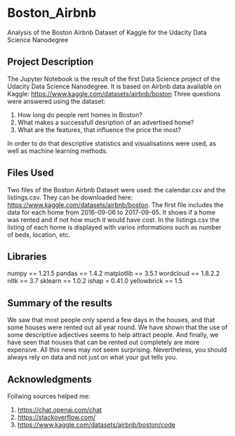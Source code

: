 # Boston_Airbnb
Analysis of the Boston Airbnb Dataset of Kaggle for the Udacity Data Science Nanodegree

## Project Description
The Jupyter Notebook is the result of the first Data Science project of the Udacity Data Science Nanodegree. It is based on Airbnb data available on Kaggle: https://www.kaggle.com/datasets/airbnb/boston
Three questions were answered using the dataset:
1. How long do people rent homes in Boston? 
2. What makes a successfull desription of an advertised home?
3. What are the features, that influence the price the most?  

In order to do that descriptive statistics and visualisations were used, as well as machine learning methods.

## Files Used
Two files of the Boston Airbnb Dataset were used: the calendar.csv and the listings.csv. They can be downloaded here: https://www.kaggle.com/datasets/airbnb/boston. The first file includes the data for each home from 2016-09-06 to 2017-09-05. It shows if a home was rented and if not how much it would have cost. In the listings.csv the listing of each home is displayed with varios informations such as number of beds, location, etc.

## Libraries
numpy == 1.21.5
pandas == 1.4.2
matplotlib == 3.5.1
wordcloud == 1.8.2.2
nltk == 3.7
sklearn == 1.0.2
ishap = 0.41.0
yellowbrick == 1.5

## Summary of the results
We saw that most people only spend a few days in the houses, and that some houses were rented out all year round. We have shown that the use of some descriptive adjectives seems to help attract people. And finally, we have seen that houses that can be rented out completely are more expensive. All this news may not seem surprising. Nevertheless, you should always rely on data and not just on what your gut tells you. 

## Acknowledgments
Follwing sources helped me: 
1. https://chat.openai.com/chat
2. https://stackoverflow.com/
3. https://www.kaggle.com/datasets/airbnb/boston/code
